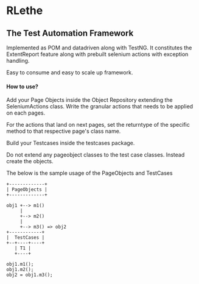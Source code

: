# RLethe
## The Test Automation Framework
Implemented as POM and datadriven along with TestNG. It constitutes the ExtentReport feature along with prebuilt selenium actions with exception handling.

Easy to consume and easy to scale up framework.

#### How to use?
Add your Page Objects inside the Object Repository extending the SeleniumActions class. Write the granular actions that needs to be applied on each pages.

For the actions that land on next pages, set the returntype of the specific method to that respective page's class name.

Build your Testcases inside the testcases package.

Do not extend any pageobject classes to the test case classes. Instead create the objects.

The below is the sample usage of the PageObjects and TestCases

```
+-------------+
| PageObjects |
+-------------+

obj1 +--> m1()
     |
     +--> m2()
     | 
     +--> m3() => obj2
+------------+
|  TestCases |
+--+----+----+
   | T1 |
   +----+

obj1.m1();
obj1.m2();
obj2 = obj1.m3();
```
